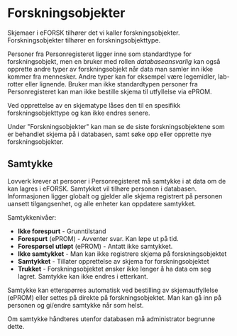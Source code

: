 # Forskningsobjekter

Skjemaer i eFORSK tilhører det vi kaller forskningsobjekter. Forskningsobjekter tilhører en forskningsobjekttype.

Personer fra Personregisteret ligger inne som standardtype for forskningsobjekt, 
men en bruker med rollen *databaseansvarlig* kan også opprette andre typer av forskningsobjekt når data man samler inn ikke kommer fra mennesker. 
Andre typer kan for eksempel være legemidler, lab-rotter eller lignende. 
Bruker man ikke standardtypen personer fra Personregisteret kan man ikke bestille skjema til utfyllelse via ePROM.

Ved opprettelse av en skjematype låses den til en spesifikk forskningsobjekttype og kan ikke endres senere.

Under "Forskningsobjekter" kan man se de siste forskningsobjektene som er behandlet skjema på i databasen, samt søke opp eller opprette nye forskningsobjekter. 

## Samtykke
Lovverk krever at personer i Personregisteret må samtykke i at data om de kan lagres i eFORSK. Samtykket vil tilhøre personen i databasen. 
Informasjonen ligger globalt og gjelder alle skjema registrert på personen uansett tilgangsenhet, og alle enheter kan oppdatere samtykket.

Samtykkenivåer:
* **Ikke forespurt** - Grunntilstand
* **Forespurt** (ePROM) - Avventer svar. Kan løpe ut på tid.
* **Forespørsel utløpt** (ePROM) - Antatt ikke samtykket.
* **Ikke samtykket** - Man kan ikke registrere skjema på forskningsobjektet
* **Samtykket** - Tillater opprettelse av skjema for forskningsobjektet 
* **Trukket** - Forskningsobjektet ønsker ikke lenger å ha data om seg lagret. Samtykke kan ikke endres i etterkant.

Samtykke kan etterspørres automatisk ved bestilling av skjemautfyllelse (ePROM) eller settes på direkte på forskningsobjektet. Man kan gå inn på personen og gi/endre samtykke når som helst.

Om samtykke håndteres utenfor databasen må administrator begrunne dette.
